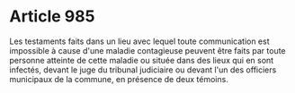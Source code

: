 # Article 985

Les testaments faits dans un lieu avec lequel toute communication est impossible à cause d'une maladie contagieuse peuvent être faits par toute personne atteinte de cette maladie ou située dans des lieux qui en sont infectés, devant le juge du tribunal judiciaire ou devant l'un des officiers municipaux de la commune, en présence de deux témoins.
